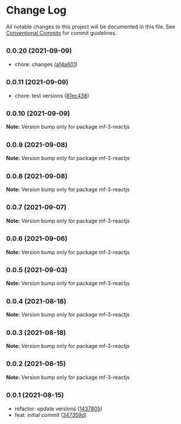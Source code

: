 # Change Log

All notable changes to this project will be documented in this file.
See [Conventional Commits](https://conventionalcommits.org) for commit guidelines.

## <small>0.0.20 (2021-09-09)</small>

* chore: changes ([a14a601](https://github.com/gmahechas/erp/commit/a14a601))





## <small>0.0.11 (2021-09-09)</small>

* chore: test versions ([81ec438](https://github.com/gmahechas/erp/commit/81ec438))





## <small>0.0.10 (2021-09-09)</small>

**Note:** Version bump only for package mf-3-reactjs





## <small>0.0.9 (2021-09-08)</small>

**Note:** Version bump only for package mf-3-reactjs





## <small>0.0.8 (2021-09-08)</small>

**Note:** Version bump only for package mf-3-reactjs





## <small>0.0.7 (2021-09-07)</small>

**Note:** Version bump only for package mf-3-reactjs





## <small>0.0.6 (2021-09-06)</small>

**Note:** Version bump only for package mf-3-reactjs





## <small>0.0.5 (2021-09-03)</small>

**Note:** Version bump only for package mf-3-reactjs





## <small>0.0.4 (2021-08-18)</small>

**Note:** Version bump only for package mf-3-reactjs





## <small>0.0.3 (2021-08-18)</small>

**Note:** Version bump only for package mf-3-reactjs





## <small>0.0.2 (2021-08-15)</small>

**Note:** Version bump only for package mf-3-reactjs





## <small>0.0.1 (2021-08-15)</small>

* refactor: update versions ([1437805](https://github.com/gmahechas/erp/commit/1437805))
* feat: initial commit ([347359d](https://github.com/gmahechas/erp/commit/347359d))
